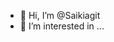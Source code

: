 - 👋 Hi, I’m @Saikiagit
- 👀 I’m interested in ...

<!---
Saikiagit/Saikiagit is a ✨ special ✨ repository because its `README.md` (this file) appears on your GitHub profile.
You can click the Preview link to take a look at your changes.
--->
